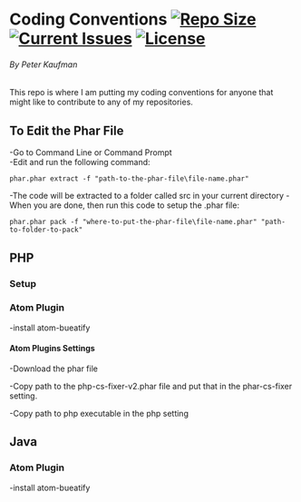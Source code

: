 # Coding Conventions [![Repo Size](https://reposs.herokuapp.com/?path=pjkaufman/Coding_conventions)](https://github.com/pjkaufman/Coding_conventions)  [![Current Issues](https://img.shields.io/github/issues/pjkaufman/Coding_conventions.svg)](https://github.com/pjkaufman/Coding_conventions/issues)  [![License](https://img.shields.io/github/license/pjkaufman/Coding_conventions.svg)](https://github.com/pjkaufman/Coding_conventions/blob/master/LICENSE)
###### By Peter Kaufman
This repo is where I am putting my coding conventions for anyone that might like to contribute to any of my repositories.
## To Edit the Phar File
-Go to Command Line or Command Prompt  
-Edit and run the following command:

``phar.phar extract -f "path-to-the-phar-file\file-name.phar"``

-The code will be extracted to a folder called src in your current directory
-When you are done, then run this code to setup the .phar file:  

``phar.phar pack -f "where-to-put-the-phar-file\file-name.phar" "path-to-folder-to-pack"``
## PHP
### Setup
### Atom Plugin
-install atom-bueatify
#### Atom Plugins Settings
-Download the phar file

-Copy path to the php-cs-fixer-v2.phar file and put that in the phar-cs-fixer setting.

-Copy path to php executable in the php setting  
## Java
### Atom Plugin
-install atom-bueatify
